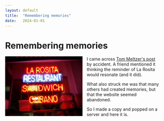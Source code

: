 ```yaml
---
layout: default
title:  "Remembering memories"
date:   2024-01-01
---
```


# Remembering memories

<img src="/images/larosita.jpg" style="width:50%; float:left; margin: 0 1em 0.5em 0;">I came across [Tom Meltzer's post](https://www.columbia.edu/cu/alumni/connection/connect/mycu/4081.html) by accident. A friend mentioned it thinking the reminder of La Rosita would resonate (and it did).

What also struck me was that many others had created memories, but that the website seemed abandoned.

So I made a copy and popped on a server and here it is.
